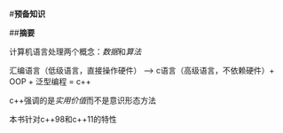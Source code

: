 #**预备知识**

##**摘要**

计算机语言处理两个概念：*数据*和*算法*

汇编语言（低级语言，直接操作硬件） --> c语言（高级语言，不依赖硬件）+ OOP + 泛型编程 = c++

c++强调的是*实用价值*而不是意识形态方法

本书针对c++98和c++11的特性
